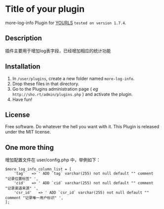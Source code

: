 Title of your plugin
====================

more-log-info Plugin for [YOURLS](http://yourls.org) `tested on version 1.7.4`. 


Description
-----------
插件主要用于增加log表字段，已经增加相应的统计功能

Installation
------------
1. In `/user/plugins`, create a new folder named `more-log-info`.
2. Drop these files in that directory.
3. Go to the Plugins administration page ( *eg* `http://sho.rt/admin/plugins.php` ) and activate the plugin.
4. Have fun!

License
-------
Free software. Do whatever the hell you want with it.
This Plugin is released under the MIT license.

One more thing
--------------

增加配置文件在 user/config.php 中，举例如下：

```
$more_log_info_column_list = [
    'tag'   => ' ADD `tag` varchar(255) not null default "" comment "记录位置标签" ',
    'cid'   => ' ADD `cid` varchar(255) not null default "" comment "记录渠道来源" ',
    'csr_id'   => ' ADD `csr_id` varchar(255) not null default "" comment "记录唯一用户标识" ',
];
```

